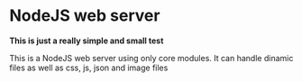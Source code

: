 # NodeJS web server

**This is just a really simple and small test**

This is a NodeJS web server using only core modules. It can handle dinamic files as well as css, js, json and image files